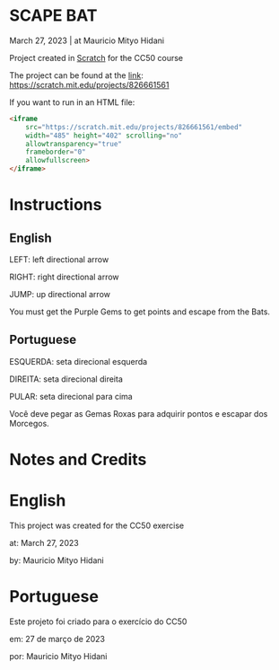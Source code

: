 # SCAPE BAT
March 27, 2023 | at Mauricio Mityo Hidani

Project created in [Scratch](https://scratch.mit.edu/) for the CC50 course

The project can be found at the [link](https://scratch.mit.edu/projects/826661561): https://scratch.mit.edu/projects/826661561

If you want to run in an HTML file:
```html
<iframe 
    src="https://scratch.mit.edu/projects/826661561/embed" 
    width="485" height="402" scrolling="no"
    allowtransparency="true" 
    frameborder="0"  
    allowfullscreen>
</iframe>
```

# Instructions

## English
LEFT: left directional arrow

RIGHT: right directional arrow

JUMP: up directional arrow

You must get the Purple Gems to get points and escape from the Bats.

## Portuguese
ESQUERDA: seta direcional esquerda

DIREITA: seta direcional direita

PULAR: seta direcional para cima

Você deve pegar as Gemas Roxas para adquirir pontos e escapar dos Morcegos.

# Notes and Credits

# English
This project was created for the CC50 exercise

at: March 27, 2023

by: Mauricio Mityo Hidani

# Portuguese
Este projeto foi criado para o exercício do CC50

em: 27 de março de 2023

por: Mauricio Mityo Hidani